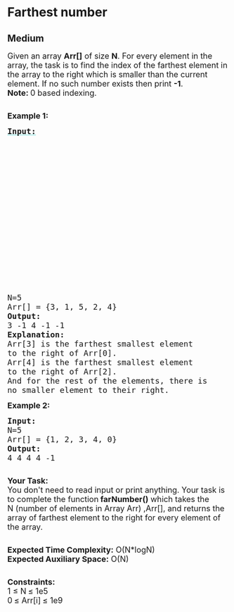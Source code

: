 # Farthest number
## Medium 
<div class="problem-statement" style="user-select: auto;">
                <p style="user-select: auto;"></p><p style="user-select: auto;"><span style="font-size: 18px; user-select: auto;">Given an array <strong style="user-select: auto;">A</strong><strong style="user-select: auto;">rr[]</strong>&nbsp;of size&nbsp;<strong style="user-select: auto;">N</strong>. For every element in the array, the task is to find the index of the farthest element in the array to the right which is smaller than the current element. If no such number exists then print&nbsp;<strong style="user-select: auto;">-1</strong>.</span><br style="user-select: auto;">
<strong style="user-select: auto;"><span style="font-size: 18px; user-select: auto;">Note: </span></strong><span style="font-size: 18px; user-select: auto;">0 based indexing.</span></p>

<p style="user-select: auto;"><br style="user-select: auto;">
<span style="font-size: 18px; user-select: auto;"><strong style="user-select: auto;">Example 1:</strong></span></p>

<pre style="user-select: auto;"><span style="font-size: 18px; user-select: auto;"><strong style="user-select: auto;"><lclighter data-id="lgt257749449" data-bundle-id="0" style="background-image: linear-gradient(transparent 0%, transparent calc(50% - 4px), rgb(204, 242, 241) calc(50% - 4px), rgb(204, 242, 241) 100%); transition: background-color 0.3s ease-in 0s; background-size: 100% 200%; background-position: initial; user-select: auto; background-color: initial; --darkreader-inline-bgimage:linear-gradient(rgba(0, 0, 0, 0) 0%, transparent calc(50% - 4px), #124746 calc, 50% - 4px, #124746 100%); --darkreader-inline-bgcolor: initial;" data-darkreader-inline-bgimage="" data-darkreader-inline-bgcolor="">Input:</lclighter><div class="LinerThreadIcon LinerFirst " data-highlight-id="257749449" data-bundle-id="0" id="lgt257749449" style="background-image: url(&quot;https://profile.getliner.com/liner-service-bucket/user_photo_default/color-10/R.svg&quot;); user-select: auto;">
        <div class="LinerThreadIcon__dim" style="user-select: auto;"></div>
        <div class="LinerThreadIcon__mentioned" style="user-select: auto;">
          <div class="LinerThreadIcon__mentionedImg" style="user-select: auto;"></div>
        </div>
        <div class="LinerThreadIcon__onlyMe" style="user-select: auto;">
          <div class="LinerThreadIcon__onlyMeImg" style="user-select: auto;"></div>
        </div>
      </div></strong> </span>
<span style="font-size: 18px; user-select: auto;">N=5</span>
<span style="font-size: 18px; user-select: auto;">Arr[] = {3, 1, 5, 2, 4}</span>
<span style="font-size: 18px; user-select: auto;"><strong style="user-select: auto;">Output:</strong> </span>
<span style="font-size: 18px; user-select: auto;">3 -1 4 -1 -1</span>
<strong style="user-select: auto;"><span style="font-size: 18px; user-select: auto;">Explanation:</span></strong>
<span style="font-size: 18px; user-select: auto;">Arr[3] is the farthest smallest element
to the right of Arr[0].
Arr[4] is the farthest smallest element
to the right of Arr[2].
And for the rest of the elements, there is
no smaller element to their right.</span>
</pre>

<p style="user-select: auto;"><span style="font-size: 18px; user-select: auto;"><strong style="user-select: auto;">Example 2:</strong></span></p>

<pre style="user-select: auto;"><span style="font-size: 18px; user-select: auto;"><strong style="user-select: auto;">Input:</strong> </span>
<span style="font-size: 18px; user-select: auto;">N=5</span>
<span style="font-size: 18px; user-select: auto;">Arr[] = {1, 2, 3, 4, 0}</span>
<span style="font-size: 18px; user-select: auto;"><strong style="user-select: auto;">Output:</strong> </span>
<span style="font-size: 18px; user-select: auto;">4 4 4 4 -1</span></pre>

<p style="user-select: auto;"><br style="user-select: auto;">
<span style="font-size: 18px; user-select: auto;"><strong style="user-select: auto;">Your Task:&nbsp;</strong></span><br style="user-select: auto;">
<span style="font-size: 18px; user-select: auto;">You don't need to read input or print anything. Your task is to complete the function<strong style="user-select: auto;"> farNumber()</strong>&nbsp;which takes the N&nbsp;(number of elements in Array Arr) ,Arr[], and returns the array&nbsp;of farthest element to the right for&nbsp;every&nbsp;element of the array.</span></p>

<p style="user-select: auto;"><br style="user-select: auto;">
<span style="font-size: 18px; user-select: auto;"><strong style="user-select: auto;">Expected Time Complexity:</strong> O(N*logN)<br style="user-select: auto;">
<strong style="user-select: auto;">Expected Auxiliary Space:</strong> O(N)</span></p>

<p style="user-select: auto;"><br style="user-select: auto;">
<strong style="user-select: auto;"><span style="font-size: 18px; user-select: auto;">Constraints:</span></strong><br style="user-select: auto;">
<span style="font-size: 18px; user-select: auto;">1 </span> <span style="font-size: 18px; user-select: auto;">≤ </span> <span style="font-size: 18px; user-select: auto;">N</span> <span style="font-size: 18px; user-select: auto;">≤ </span> <span style="font-size: 18px; user-select: auto;">1e5<br style="user-select: auto;">
0</span> <span style="font-size: 18px; user-select: auto;">≤ </span> <span style="font-size: 18px; user-select: auto;">Arr[i]</span>&nbsp;<span style="font-size: 18px; user-select: auto;">≤ </span> <span style="font-size: 18px; user-select: auto;">1e9&nbsp;</span></p>
 <p style="user-select: auto;"></p>
            </div>